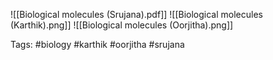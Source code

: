 ![[Biological molecules (Srujana).pdf]]
![[Biological molecules (Karthik).png]]
![[Biological molecules (Oorjitha).png]]

Tags: #biology #karthik #oorjitha #srujana 
